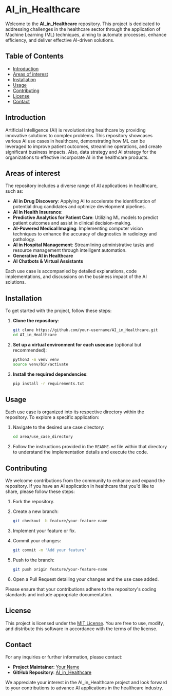 # AI_in_Healthcare

Welcome to the **AI_in_Healthcare** repository. This project is dedicated to addressing challenges in the healthcare sector through the application of Machine Learning (ML) techniques, aiming to automate processes, enhance efficiency, and deliver effective AI-driven solutions.

## Table of Contents

- [Introduction](#introduction)
- [Areas of interest](#areas-of-interest)
- [Installation](#installation)
- [Usage](#usage)
- [Contributing](#contributing)
- [License](#license)
- [Contact](#contact)

## Introduction

Artificial Intelligence (AI) is revolutionizing healthcare by providing innovative solutions to complex problems. This repository showcases various AI use cases in healthcare, demonstrating how ML can be leveraged to improve patient outcomes, streamline operations, and create significant business impacts.
Also, data strategy and AI strategy for the organizations to effective incorporate AI in the healthcare products. 

  ## Areas of interest

The repository includes a diverse range of AI applications in healthcare, such as:

- **AI in Drug Discovery**: Applying AI to accelerate the identification of potential drug candidates and optimize development pipelines.
- **AI in Health Insurance**:
- **Predictive Analytics for Patient Care**: Utilizing ML models to predict patient outcomes and assist in clinical decision-making.
- **AI-Powered Medical Imaging**: Implementing computer vision techniques to enhance the accuracy of diagnostics in radiology and pathology.
- **AI in Hospital Management**: Streamlining administrative tasks and resource management through intelligent automation.
- **Generative AI in Healthcare**
- **AI Chatbots & Virtual Assistants**

Each use case is accompanied by detailed explanations, code implementations, and discussions on the business impact of the AI solutions.

## Installation

To get started with the project, follow these steps:

1. **Clone the repository**:
   ```bash
   git clone https://github.com/your-username/AI_in_Healthcare.git
   cd AI_in_Healthcare
   ```

2. **Set up a virtual environment for each usecase** (optional but recommended):
   ```bash
   python3 -m venv venv
   source venv/bin/activate
   ```

3. **Install the required dependencies**:
   ```bash
   pip install -r requirements.txt
   ```

## Usage

Each use case is organized into its respective directory within the repository. To explore a specific application:

1. Navigate to the desired use case directory:
   ```bash
   cd area/use_case_directory
   ```

2. Follow the instructions provided in the `README.md` file within that directory to understand the implementation details and execute the code.

## Contributing

We welcome contributions from the community to enhance and expand the repository. If you have an AI application in healthcare that you'd like to share, please follow these steps:

1. Fork the repository.

2. Create a new branch:
   ```bash
   git checkout -b feature/your-feature-name
   ```

3. Implement your feature or fix.

4. Commit your changes:
   ```bash
   git commit -m 'Add your feature'
   ```

5. Push to the branch:
   ```bash
   git push origin feature/your-feature-name
   ```

6. Open a Pull Request detailing your changes and the use case added.

Please ensure that your contributions adhere to the repository's coding standards and include appropriate documentation.

## License

This project is licensed under the [MIT License](LICENSE). You are free to use, modify, and distribute this software in accordance with the terms of the license.

## Contact

For any inquiries or further information, please contact:

- **Project Maintainer**: [Your Name](mailto:ch.raghavendra66@gmail.com)
- **GitHub Repository**: [AI_in_Healthcare](https://github.com/veerarc/AI_in_Healthcare)

We appreciate your interest in the AI_in_Healthcare project and look forward to your contributions to advance AI applications in the healthcare industry. 
